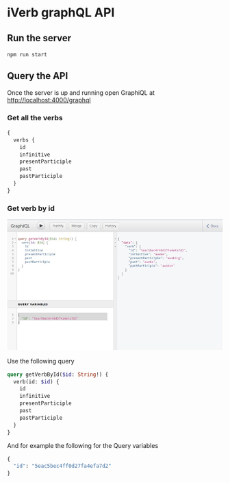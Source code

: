 # iVerb graphQL API

## Run the server

```bash
npm run start
```

## Query the API

Once the server is up and running open GraphiQL at [http://localhost:4000/graphql](http://localhost:4000/graphql)

### Get all the verbs

```graphql
{
  verbs {
    id
    infinitive
    presentParticiple
    past
    pastParticiple
  }
}
```

### Get verb by id

![graphiql-query](doc/images/GraphiQL-query.jpg)

Use the following query

```graphql
query getVerbById($id: String!) {
  verb(id: $id) {
    id
    infinitive
    presentParticiple
    past
    pastParticiple
  }
}
```

And for example the following for the Query variables

```graphql
{
  "id": "5eac5bec4ff0d27fa4efa7d2"
}
```
